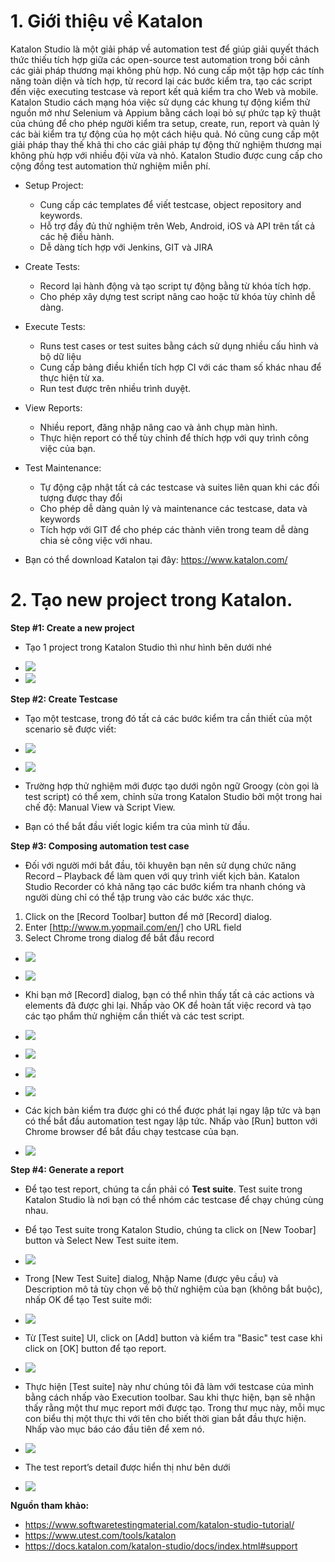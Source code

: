 # 1. Giới thiệu về Katalon

Katalon Studio là một giải pháp về automation test để giúp giải quyết thách thức thiếu tích hợp giữa các open-source test automation trong bối cảnh các giải pháp thương mại không phù hợp. Nó cung cấp một tập hợp các tính năng toàn diện và tích hợp, từ record lại các bước kiểm tra, tạo các script đến việc executing testcase và report kết quả kiểm tra cho Web và mobile. Katalon Studio cách mạng hóa việc sử dụng các khung tự động kiểm thử nguồn mở như Selenium và Appium bằng cách loại bỏ sự phức tạp kỹ thuật của chúng để cho phép người kiểm tra setup, create, run, report và quản lý các bài kiểm tra tự động của họ một cách hiệu quả. Nó cũng cung cấp một giải pháp thay thế khả thi cho các giải pháp tự động thử nghiệm thương mại không phù hợp với nhiều đội vừa và nhỏ. Katalon Studio được cung cấp cho cộng đồng test automation thử nghiệm miễn phí.

- Setup Project:
  + Cung cấp các templates để viết testcase, object repository and keywords.
  + Hỗ trợ đầy đủ thử nghiệm trên Web, Android, iOS và API trên tất cả các hệ điều hành.
  + Dễ dàng tích hợp với Jenkins, GIT và JIRA

- Create Tests:
  + Record lại hành động và tạo script tự động bằng từ khóa tích hợp.
  + Cho phép xây dựng  test script nâng cao hoặc từ khóa tùy chỉnh dễ dàng.

- Execute Tests:
  + Runs test cases or test suites bằng cách sử dụng nhiều cấu hình và bộ dữ liệu
  + Cung cấp bảng điều khiển tích hợp CI với các tham số khác nhau để thực hiện từ xa.
  + Run test được trên nhiều trình duyệt.

- View Reports:
  + Nhiều report, đăng nhập nâng cao và ảnh chụp màn hình.
  + Thực hiện report có thể tùy chỉnh để thích hợp với quy trình công việc của bạn.

- Test Maintenance:
  + Tự động cập nhật tất cả các testcase và suites liên quan khi các đối tượng được thay đổi
  + Cho phép dễ dàng quản lý và maintenance các testcase, data và keywords
  + Tích hợp với GIT để cho phép các thành viên trong team dễ dàng chia sẻ công việc với nhau.


- Bạn có thể download Katalon tại đây: https://www.katalon.com/

# 2. Tạo new project trong Katalon.

**Step #1: Create a new project**
- Tạo 1 project trong Katalon Studio thì như hình bên dưới nhé
 +  ![](https://images.viblo.asia/a8c7595c-f971-4c62-b133-e632a54f7e7f.png)
 + ![](https://images.viblo.asia/aee82b5d-7978-4084-9d4b-8ffddac4bc01.png)
  

**Step #2: Create Testcase**
- Tạo một testcase, trong đó tất cả các bước kiểm tra cần thiết của một scenario sẽ được viết:
- ![](https://images.viblo.asia/eb708957-5de5-4d7e-92e7-35f506ee9491.png)
- ![](https://images.viblo.asia/f3fdb9ac-4ee6-4e78-b99b-b44c3c81de54.png)

- Trường hợp thử nghiệm mới được tạo dưới ngôn ngữ Groogy (còn gọi là test script) có thể xem, chỉnh sửa trong Katalon Studio bởi một trong hai chế độ: Manual View và Script View.
- Bạn có thể bắt đầu viết logic kiểm tra của mình từ đầu.


**Step #3: Composing automation test case**
- Đối với người mới bắt đầu, tôi khuyên bạn nên sử dụng chức năng Record – Playback để làm quen với quy trình viết kịch bản. Katalon Studio Recorder có khả năng tạo các bước kiểm tra nhanh chóng và người dùng chỉ có thể tập trung vào các bước xác thực.
 1. Click on the [Record Toolbar] button để mở [Record] dialog.
 2. Enter [http://www.m.yopmail.com/en/] cho URL field
 3. Select Chrome trong dialog để bắt đầu record
- ![](https://images.viblo.asia/e0a2abc5-da51-47d9-b9eb-4e333c7f8aef.png)
- ![](https://images.viblo.asia/2f4e4f53-9d48-4907-8515-02ac4fa41630.png)

- Khi bạn mở [Record] dialog, bạn có thể nhìn thấy tất cả các actions và elements đã được ghi lại. Nhấp vào OK để hoàn tất việc record và tạo các tạo phẩm thử nghiệm cần thiết và các test script.
- ![](https://images.viblo.asia/ce1c87d9-3a5c-4c74-89a0-dd0c92f1661d.png)
- ![](https://images.viblo.asia/06b5ef51-60b6-44ec-b816-08d9c5c68a0c.png)
- ![](https://images.viblo.asia/7bd8bf47-1a16-49ef-b499-f85068d687ae.png)
- ![](https://images.viblo.asia/37da4a0f-e0b8-4daf-ae84-67c0642127db.png)
- Các kịch bản kiểm tra được ghi có thể được phát lại ngay lập tức và bạn có thể bắt đầu automation test  ngay lập tức. Nhấp vào [Run] button với Chrome browser để bắt đầu chạy testcase của bạn.
- ![](https://images.viblo.asia/a038eb21-ef26-4b13-b089-f149a8ebd51b.png)

**Step #4: Generate a report**
- Để tạo test report, chúng ta cần phải có **Test suite**. Test suite trong Katalon Studio là nơi bạn có thể nhóm các testcase để chạy chúng cùng nhau.
 + Để tạo Test suite trong Katalon Studio, chúng ta click on [New Toobar] button và Select New Test suite item.
 + ![](https://images.viblo.asia/368b309c-71f0-41c6-9d32-33c50f954fb3.png)

 + Trong [New Test Suite] dialog, Nhập Name (được yêu cầu) và Description mô tả tùy chọn về bộ thử nghiệm của bạn (không bắt buộc), nhấp OK để tạo Test suite mới:
 + ![](https://images.viblo.asia/1edf6dbf-9e71-4b82-99ec-b1545f8c847e.png)


 + Từ [Test suite] UI, click on [Add] button và kiểm tra "Basic" test case khi click on [OK] button để tạo report.
 + ![](https://images.viblo.asia/0d70e813-4f0a-45e0-9211-7e90663e5719.png)


 + Thực hiện [Test suite] này như chúng tôi đã làm với testcase của mình bằng cách nhấp vào Execution toolbar. Sau khi thực hiện, bạn sẽ nhận thấy rằng một thư mục report mới được tạo. Trong thư mục này, mỗi mục con biểu thị một thực thi với tên cho biết thời gian bắt đầu thực hiện. Nhấp vào mục báo cáo đầu tiên để xem nó.
 + ![](https://images.viblo.asia/11cc560f-20fb-459c-bb67-f03e8d07dc44.png)


 + The test report’s detail được hiển thị như bên dưới
 + ![](https://images.viblo.asia/978d7eec-28fb-4f0d-b4a9-d1f8997a6b27.png)

**Nguồn tham khảo:**
 -  https://www.softwaretestingmaterial.com/katalon-studio-tutorial/
 -  https://www.utest.com/tools/katalon
 -  https://docs.katalon.com/katalon-studio/docs/index.html#support